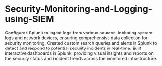 # Security-Monitoring-and-Logging-using-SIEM
Configured Splunk to ingest logs from various sources, including system logs and network devices, ensuring comprehensive data collection for security monitoring.
Created custom search queries and alerts in Splunk to detect and respond to potential security incidents in real-time.
Built interactive dashboards in Splunk, providing visual insights and reports on the security status and incident trends across the monitored infrastructure.

